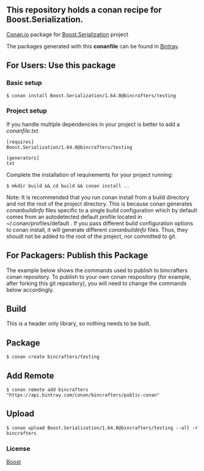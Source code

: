 ## This repository holds a conan recipe for Boost.Serialization.

[Conan.io](https://conan.io) package for [Boost.Serialization](https://github.com/Boostorg/Serialization) project

The packages generated with this **conanfile** can be found in [Bintray](https://bintray.com/bincrafters/public-conan/Boost.Serialization%3Abincrafters).

## For Users: Use this package

### Basic setup

    $ conan install Boost.Serialization/1.64.0@bincrafters/testing

### Project setup

If you handle multiple dependencies in your project is better to add a *conanfile.txt*

    [requires]
    Boost.Serialization/1.64.0@bincrafters/testing

    [generators]
    txt

Complete the installation of requirements for your project running:</small></span>

    $ mkdir build && cd build && conan install ..
	
Note: It is recommended that you run conan install from a build directory and not the root of the project directory.  This is because conan generates *conanbuildinfo* files specific to a single build configuration which by default comes from an autodetected default profile located in ~/.conan/profiles/default .  If you pass different build configuration options to conan install, it will generate different *conanbuildinfo* files.  Thus, they shoudl not be added to the root of the project, nor committed to git. 

## For Packagers: Publish this Package

The example below shows the commands used to publish to bincrafters conan repository. To publish to your own conan respository (for example, after forking this git repository), you will need to change the commands below accordingly. 

## Build  

This is a header only library, so nothing needs to be built.

## Package 

    $ conan create bincrafters/testing
	
## Add Remote

	$ conan remote add bincrafters "https://api.bintray.com/conan/bincrafters/public-conan"

## Upload

    $ conan upload Boost.Serialization/1.64.0@bincrafters/testing --all -r bincrafters

### License
[Boost](LICENSE)

